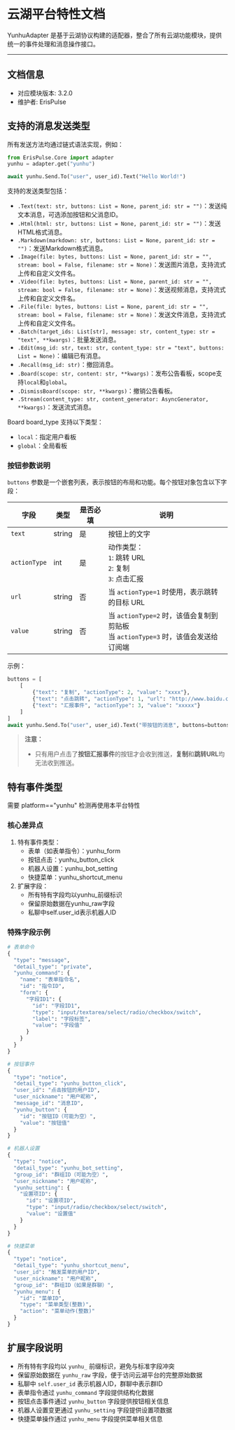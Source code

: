 # 云湖平台特性文档

YunhuAdapter 是基于云湖协议构建的适配器，整合了所有云湖功能模块，提供统一的事件处理和消息操作接口。

---

## 文档信息

- 对应模块版本: 3.2.0
- 维护者: ErisPulse

## 支持的消息发送类型

所有发送方法均通过链式语法实现，例如：
```python
from ErisPulse.Core import adapter
yunhu = adapter.get("yunhu")

await yunhu.Send.To("user", user_id).Text("Hello World!")
```

支持的发送类型包括：
- `.Text(text: str, buttons: List = None, parent_id: str = "")`：发送纯文本消息，可选添加按钮和父消息ID。
- `.Html(html: str, buttons: List = None, parent_id: str = "")`：发送HTML格式消息。
- `.Markdown(markdown: str, buttons: List = None, parent_id: str = "")`：发送Markdown格式消息。
- `.Image(file: bytes, buttons: List = None, parent_id: str = "", stream: bool = False, filename: str = None)`：发送图片消息，支持流式上传和自定义文件名。
- `.Video(file: bytes, buttons: List = None, parent_id: str = "", stream: bool = False, filename: str = None)`：发送视频消息，支持流式上传和自定义文件名。
- `.File(file: bytes, buttons: List = None, parent_id: str = "", stream: bool = False, filename: str = None)`：发送文件消息，支持流式上传和自定义文件名。
- `.Batch(target_ids: List[str], message: str, content_type: str = "text", **kwargs)`：批量发送消息。
- `.Edit(msg_id: str, text: str, content_type: str = "text", buttons: List = None)`：编辑已有消息。
- `.Recall(msg_id: str)`：撤回消息。
- `.Board(scope: str, content: str, **kwargs)`：发布公告看板，scope支持`local`和`global`。
- `.DismissBoard(scope: str, **kwargs)`：撤销公告看板。
- `.Stream(content_type: str, content_generator: AsyncGenerator, **kwargs)`：发送流式消息。

Board board_type 支持以下类型：
- `local`：指定用户看板
- `global`：全局看板

### 按钮参数说明

`buttons` 参数是一个嵌套列表，表示按钮的布局和功能。每个按钮对象包含以下字段：

| 字段         | 类型   | 是否必填 | 说明                                                                 |
|--------------|--------|----------|----------------------------------------------------------------------|
| `text`       | string | 是       | 按钮上的文字                                                         |
| `actionType` | int    | 是       | 动作类型：<br>`1`: 跳转 URL<br>`2`: 复制<br>`3`: 点击汇报            |
| `url`        | string | 否       | 当 `actionType=1` 时使用，表示跳转的目标 URL                         |
| `value`      | string | 否       | 当 `actionType=2` 时，该值会复制到剪贴板<br>当 `actionType=3` 时，该值会发送给订阅端 |

示例：
```python
buttons = [
    [
        {"text": "复制", "actionType": 2, "value": "xxxx"},
        {"text": "点击跳转", "actionType": 1, "url": "http://www.baidu.com"},
        {"text": "汇报事件", "actionType": 3, "value": "xxxxx"}
    ]
]
await yunhu.Send.To("user", user_id).Text("带按钮的消息", buttons=buttons)
```
> **注意：**
> - 只有用户点击了**按钮汇报事件**的按钮才会收到推送，**复制**和**跳转URL**均无法收到推送。

## 特有事件类型

需要 platform=="yunhu" 检测再使用本平台特性

### 核心差异点

1. 特有事件类型：
    - 表单（如表单指令）：yunhu_form
    - 按钮点击：yunhu_button_click
    - 机器人设置：yunhu_bot_setting
    - 快捷菜单：yunhu_shortcut_menu
2. 扩展字段：
    - 所有特有字段均以yunhu_前缀标识
    - 保留原始数据在yunhu_raw字段
    - 私聊中self.user_id表示机器人ID

### 特殊字段示例

```python
# 表单命令
{
  "type": "message",
  "detail_type": "private",
  "yunhu_command": {
    "name": "表单指令名",
    "id": "指令ID",
    "form": {
      "字段ID1": {
        "id": "字段ID1",
        "type": "input/textarea/select/radio/checkbox/switch",
        "label": "字段标签",
        "value": "字段值"
      }
    }
  }
}

# 按钮事件
{
  "type": "notice",
  "detail_type": "yunhu_button_click",
  "user_id": "点击按钮的用户ID",
  "user_nickname": "用户昵称",
  "message_id": "消息ID",
  "yunhu_button": {
    "id": "按钮ID（可能为空）",
    "value": "按钮值"
  }
}

# 机器人设置
{
  "type": "notice",
  "detail_type": "yunhu_bot_setting",
  "group_id": "群组ID（可能为空）",
  "user_nickname": "用户昵称",
  "yunhu_setting": {
    "设置项ID": {
      "id": "设置项ID",
      "type": "input/radio/checkbox/select/switch",
      "value": "设置值"
    }
  }
}

# 快捷菜单
{
  "type": "notice",
  "detail_type": "yunhu_shortcut_menu",
  "user_id": "触发菜单的用户ID",
  "user_nickname": "用户昵称",
  "group_id": "群组ID（如果是群聊）",
  "yunhu_menu": {
    "id": "菜单ID",
    "type": "菜单类型(整数)",
    "action": "菜单动作(整数)"
  }
}
```

## 扩展字段说明

- 所有特有字段均以 `yunhu_` 前缀标识，避免与标准字段冲突
- 保留原始数据在 `yunhu_raw` 字段，便于访问云湖平台的完整原始数据
- 私聊中 `self.user_id` 表示机器人ID，群聊中表示群ID
- 表单指令通过 `yunhu_command` 字段提供结构化数据
- 按钮点击事件通过 `yunhu_button` 字段提供按钮相关信息
- 机器人设置变更通过 `yunhu_setting` 字段提供设置项数据
- 快捷菜单操作通过 `yunhu_menu` 字段提供菜单相关信息
